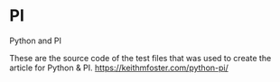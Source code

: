 # PI
Python and PI

These are the source code of the test files that was used to create the article for Python & PI. https://keithmfoster.com/python-pi/
